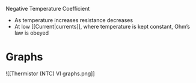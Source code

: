 Negative Temperature Coefficient
- As temperature increases resistance decreases
- At low [[Current|currents]], where temperature is kept constant, Ohm’s law is obeyed
# Graphs
![[Thermistor (NTC) VI graphs.png]]